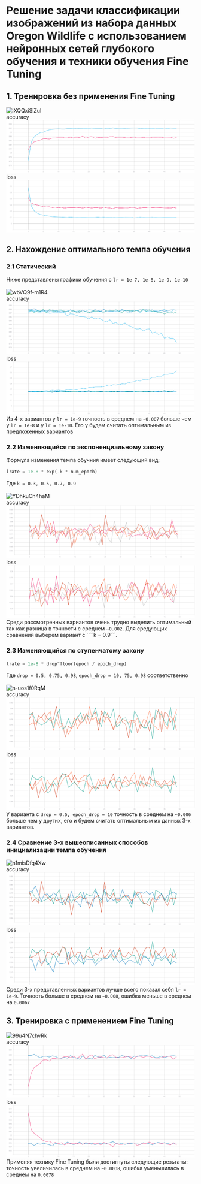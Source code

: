 # Решение задачи классификации изображений из набора данных Oregon Wildlife с использованием нейронных сетей глубокого обучения и техники обучения Fine Tuning
## 1. Тренировка без применения Fine Tuning
![iXQQxiSlZuI](https://user-images.githubusercontent.com/61012068/113757677-9256b800-971b-11eb-8ea9-88c50275360b.jpg) </br>
accuracy
![](./graphic/before_accuracy.svg)
loss
![](./graphic/before_loss.svg)

## 2. Нахождение оптимального темпа обучения 
### 2.1 Статический 
Ниже представлены графики обучения с ```lr = 1e-7, 1e-8, 1e-9, 1e-10``` </br></br>
![wbVQ9f-m1R4](https://user-images.githubusercontent.com/61012068/113757708-9c78b680-971b-11eb-9f9f-22f164545b64.jpg) </br>
accuracy
![](./graphic/lrs_accuracy.svg)
loss
![](./graphic/lrs_loss.svg)
Из 4-х вариантов у ```lr = 1e-9``` точность в среднем  на ```~0.007``` больше чем у ```lr = 1e-8``` и у ```lr = 1e-10```. Его у будем считать оптимальным из предложенных вариантов </br>

### 2.2 Изменяющийся по экспоненциальному закону
Формула изменения темпа обучния имеет следующий вид:
```python
lrate = 1e-8 * exp(-k * num_epoch)
``` 
Где ```k = 0.3, 0.5, 0.7, 0.9``` </br></br>
![YDhkuCh4haM](https://user-images.githubusercontent.com/61012068/113771611-452f1200-972c-11eb-815e-8d0c6f23eec6.jpg) </br>
accuracy
![](./graphic/exp_accuracy.svg)
loss
![](./graphic/exp_loss.svg)
Среди рассмотренных вариантов очень трудно выделить оптимальный так как разница в точности с среднем ```~0.002```. Для средующих сравнений выберем вариант с ````k = 0.9```.
### 2.3 Изменяющийся по ступенчатому закону 
```python
lrate = 1e-8 * drop^floor(epoch / epoch_drop) 
```
Где ```drop = 0.5, 0.75, 0.98```, ```epoch_drop = 10, 75, 0.98``` соответственно  </br></br>
![n-uos1f0RqM](https://user-images.githubusercontent.com/61012068/113762092-e44e0c80-9720-11eb-8295-b679c3bb1310.jpg) </br>
accuracy
![](./graphic/step_accuracy.svg)
loss
![](./graphic/step_loss.svg)
У варианта с ```drop = 0.5, epoch_drop = 10``` точность в среднем на ```~0.006``` больше чем у других, его и будем считать оптимальным их данных 3-х вариантов.
### 2.4 Сравнение 3-х вышеописанных способов инициализации темпа обучения 
![n1misDfq4Xw](https://user-images.githubusercontent.com/61012068/113769032-3004b400-9729-11eb-97ef-c27244a32331.jpg) </br>
accuracy
![](./graphic/all_accuracy.svg)
loss
![](./graphic/all_loss.svg)
Среди 3-х представленных вариантов лучше всего показал себя ```lr = 1e-9```. Точность больше в среднем на ```~0.008```, ошибка меньше в среднем  на ```0.0067```
## 3. Тренировка с применением Fine Tuning
![99u4N7chvRk](https://user-images.githubusercontent.com/61012068/113769335-8f62c400-9729-11eb-85f5-b40dbb76cdbb.jpg) </br>
accuracy
![](./graphic/last_accuracy.svg)
loss
![](./graphic/last_loss.svg)
Применяя технику Fine Tuning были достигнуты следующие резьтаты: точность увеличилась в среднем на ```~0.0038```, ошибка уменьшилась в среднем на ```0.0078```
